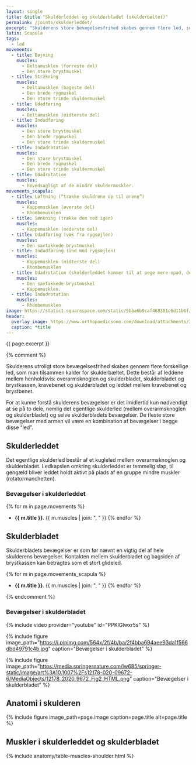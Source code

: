 ```yaml
---
layout: single
title: &title "Skulderleddet og skulderbladet (skulderbæltet)"
permalink: /joints/skulderleddet/
excerpt: "Skulderens store bevægelsesfrihed skabes gennem flere led, som man tilsammen kalder for skulderbæltet, som består af skulderleddet og skulderbladet."
latin: Scapula
tags:
  - led
movements:
  - title: Bøjning
    muscles:
      - Deltamusklen (forreste del)
      - Den store brystmuskel
  - title: Strækning
    muscles:
      - Deltamusklen (bageste del)
      - Den brede rygmuskel
      - Den store trinde skuldermuskel
  - title: Udadføring
    muscles:
      - Deltamusklen (midterste del)
  - title: Indadføring
    muscles:
      - Den store brystmuskel
      - Den brede rygmuskel
      - Den store trinde skuldermuskel
  - title: Indadrotation
    muscles:
      - Den store brystmuskel
      - Den brede rygmuskel
      - Den store trinde skuldermuskel
  - title: Udadrotation
    muscles:
      - hovedsagligt af de mindre skuldermuskler.
movements_scapula:
  - title: Løftning (“trække skuldrene op til ørene”)
    muscles:
      - Kappemusklen (øverste del)
      - Rhombemusklen
  - title: Sænkning (trække dem ned igen)
    muscles:
      - Kappemusklen (nederste del)
  - title: Udadføring (væk fra rygsøjlen)
    muscles:
      - Den savtakkede brystmuskel
  - title: Indadføring (ind mod rygsøjlen)
    muscles:
      - Kappemusklen (midterste del)
      - Rhombemusklen
  - title: Udadrotation (skulderleddet kommer til at pege mere opad, den nederste spids af skulderbladet kommer til at pege mere udad)
    muscles:
      - Den savtakkede brystmuskel
      - Kappemusklen.
  - title: Indadrotation
    muscles:
      - Rhombemusklen
image: https://static1.squarespace.com/static/5bba6b9caf468381c6d11b6f/5d33107d18cbd7000113d73a/5dad8ba351bf6e19d66acec1/1571863756133/acromion-process.jpg?format=2500w
header:
  overlay_image: https://www.orthopaedicsone.com/download/attachments/34800936/Little+Leaguer%27s+Shoulder_AP.jpg
  caption: *title
---
```


{{ page.excerpt }}

{% comment %}

Skulderens utroligt store bevægelsesfrihed skabes gennem flere forskellige led, som man tilsammen kalder for skulderbæltet. Dette består af leddene mellem henholdsvis: overarmsknoglen og skulderbladet, skulderbladet og brystkassen, kravebenet og skulderbladet og leddet mellem kravebenet og brystbenet.

For at kunne forstå skulderens bevægelser er det imidlertid kun nødvendigt at se på to dele, nemlig det egentlige skulderled (mellem overarmsknoglen og skulderbladet) og selve skulderbladets bevægelser. De fleste store bevægelser med armen vil være en kombination af bevægelser i begge disse “led”.

## Skulderleddet

Det egentlige skulderled består af et kugleled mellem overarmsknoglen og skulderbladet. Ledkapslen omkring skulderleddet er temmelig slap, til gengæld bliver leddet holdt aktivt på plads af en gruppe mindre muskler (rotatormanchetten).

### Bevægelser i skulderleddet

{% for m in page.movements %}
- **{{ m.title }}**.
  {{ m.muscles | join: ", " }}
{% endfor %}

## Skulderbladet

Skulderbladets bevægelser er som før nævnt en vigtig del af hele skulderens bevægelser. Kontakten mellem skulderbladet og bagsiden af brystkassen kan betragtes som et stort glideled.

{% for m in page.movements_scapula %}
- **{{ m.title }}**.
  {{ m.muscles | join: ", " }}
{% endfor %}

{% endcomment %}

### Bevægelser i skulderbladet

{% include video provider="youtube" id="PPKlGlwxr5s" %}

{% include figure image_path="https://i.pinimg.com/564x/2f/4b/ba/2f4bba694aee93da1f566dbd49791c4b.jpg" caption="Bevægelser i skulderbladet" %}

{% include figure image_path="https://media.springernature.com/lw685/springer-static/image/art%3A10.1007%2Fs12178-020-09672-6/MediaObjects/12178_2020_9672_Fig2_HTML.png" caption="Bevægelser i skulderbladet" %}

## Anatomi i skulderen

{% include figure image_path=page.image caption=page.title alt=page.title %}

## Muskler i skulderleddet og skulderbladet

{% include anatomy/table-muscles-shoulder.html %}

